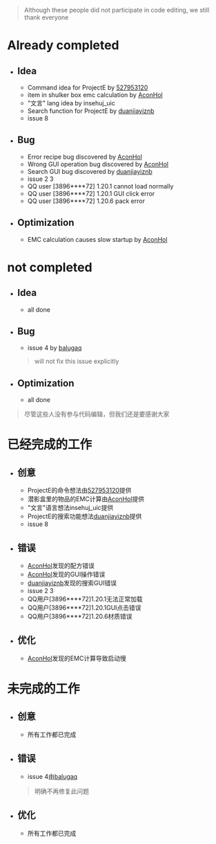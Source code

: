 > Although these people did not participate in code editing, we still thank everyone
# Already completed
  - ## Idea
    - Command idea for ProjectE by [527953120](https://github.com/527953120)
    - item in shulker box emc calculation by [AconHol](https://github.com/AconHol)
    - "文言" lang idea by insehuj_uic
    - Search function for ProjectE by [duanjiayiznb](https://github.com/duanjiayiznb)
    - issue 8

  - ## Bug
    - Error recipe bug discovered by [AconHol](https://github.com/AconHol)
    - Wrong GUI operation bug discovered by [AconHol](https://github.com/AconHol)
    - Search GUI bug discovered by [duanjiayiznb](https://github.com/duanjiayiznb)
    - issue 2 3
    - QQ user [3896****72] 1.20.1 cannot load normally
    - QQ user [3896****72] 1.20.1 GUI click error
    - QQ user [3896****72] 1.20.6 pack error

  - ## Optimization
    - EMC calculation causes slow startup by [AconHol](https://github.com/AconHol)
# not completed
 - ## Idea
   - all done
 - ## Bug
   - issue 4 by [balugaq](https://github.com/balugaq)
   > will not fix this issue explicitly
 - ## Optimization  
   - all done

> 尽管这些人没有参与代码编辑，但我们还是要感谢大家
# 已经完成的工作
  - ## 创意
    - ProjectE的命令想法由[527953120](https://github.com/527953120)提供
    - 潜影盒里的物品的EMC计算由[AconHol](https://github.com/AconHol)提供
    - "文言"语言想法insehuj_uic提供
    - ProjectE的搜索功能想法[duanjiayiznb](https://github.com/duanjiayiznb)提供
    - issue 8

  - ## 错误
    - [AconHol](https://github.com/AconHol)发现的配方错误
    - [AconHol](https://github.com/AconHol)发现的GUI操作错误
    - [duanjiayiznb](https://github.com/duanjiayiznb)发现的搜索GUI错误
    - issue 2 3
    - QQ用户[3896****72]1.20.1无法正常加载
    - QQ用户[3896****72]1.20.1GUI点击错误
    - QQ用户[3896****72]1.20.6材质错误

  - ## 优化
    - [AconHol](https://github.com/AconHol)发现的EMC计算导致启动慢
# 未完成的工作
  - ## 创意
    - 所有工作都已完成
  - ## 错误
    - issue 4由[balugaq](https://github.com/balugaq)
    > 明确不再修复此问题
  - ## 优化
    - 所有工作都已完成